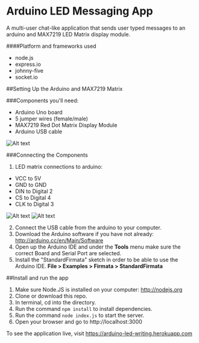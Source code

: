 Arduino LED Messaging App
===============================
A multi-user chat-like application that sends user typed messages to an arduino and MAX7219 LED Matrix display module.

####Platform and frameworks used
* node.js
* express.io
* johnny-five
* socket.io


##Setting Up the Arduino and MAX7219 Matrix

###Components you'll need:
  * Arduino Uno board
  * 5 jumper wires (female/male)
  * MAX7219 Red Dot Matrix Display Module
  * Arduino USB cable

![Alt text](https://cloud.githubusercontent.com/assets/6833837/5483412/634e4080-863f-11e4-860d-e28800a4d49c.jpg)


###Connecting the Components

1. LED matrix connections to arduino:
  * VCC to 5V
  * GND to GND
  * DIN to Digital 2
  * CS to Digital 4
  * CLK to Digital 3

  ![Alt text](https://cloud.githubusercontent.com/assets/6833837/5483417/741f95b2-863f-11e4-9db2-3f834c352550.jpg)
  ![Alt text](https://cloud.githubusercontent.com/assets/6833837/5483413/6be773ec-863f-11e4-8484-44e0983e2c5b.jpg)

2. Connect the USB cable from the arduino to your computer.
3. Download the Arduino software if you have not already: http://arduino.cc/en/Main/Software
4. Open up the Arduino IDE and under the **Tools** menu make sure the correct Board and Serial Port are selected.
5. Install the "StandardFirmata" sketch in order to be able to use the Arduino IDE. **File > Examples > Firmata > StandardFirmata**


##Install and run the app

1. Make sure Node.JS is installed on your computer: http://nodejs.org
2. Clone or download this repo.
3. In terminal, cd into the directory.
4. Run the command `npm install` to install dependencies.
5. Run the command `node index.js` to start the server.
6. Open your browser and go to http://localhost:3000

To see the application live, visit https://arduino-led-writing.herokuapp.com



